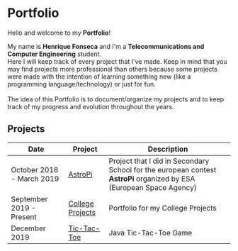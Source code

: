 # Portfolio

Hello and welcome to my **Portfolio**!

My name is **Henrique Fonseca** and I'm a **Telecommunications and Computer Engineering** student. <br>
Here I will keep track of every project that I've made. Keep in mind that you may find projects more professional than others because some projects were made with the intention of learning something new (like a programming language/technology) or just for fun. <br>
<br>
The idea of this Portfolio is to document/organize my projects and to keep track of my progress and evolution throughout the years.


## Projects

| Date| Project| Description|
|---	|---	|---	|
|October 2018 - March 2019| [AstroPi](https://github.com/henrique-efonseca/AstroPi)| Project that I did in Secondary School for the european contest **AstroPi** organized by ESA (European Space Agency)|
|September 2019 - Present | [College Projects](https://github.com/henrique-efonseca/College-Projects)| Portfolio for my College Projects|
| December 2019| [Tic-Tac-Toe](https://github.com/henrique-efonseca/Tic-Tac-Toe)| Java Tic-Tac-Toe Game|
